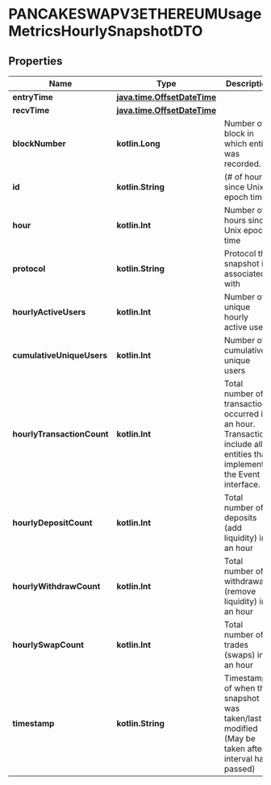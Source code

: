 
# PANCAKESWAPV3ETHEREUMUsageMetricsHourlySnapshotDTO

## Properties
Name | Type | Description | Notes
------------ | ------------- | ------------- | -------------
**entryTime** | [**java.time.OffsetDateTime**](java.time.OffsetDateTime.md) |  |  [optional]
**recvTime** | [**java.time.OffsetDateTime**](java.time.OffsetDateTime.md) |  |  [optional]
**blockNumber** | **kotlin.Long** | Number of block in which entity was recorded. |  [optional]
**id** | **kotlin.String** | (# of hours since Unix epoch time) |  [optional]
**hour** | **kotlin.Int** | Number of hours since Unix epoch time |  [optional]
**protocol** | **kotlin.String** | Protocol this snapshot is associated with |  [optional]
**hourlyActiveUsers** | **kotlin.Int** | Number of unique hourly active users |  [optional]
**cumulativeUniqueUsers** | **kotlin.Int** | Number of cumulative unique users |  [optional]
**hourlyTransactionCount** | **kotlin.Int** | Total number of transactions occurred in an hour. Transactions include all entities that implement the Event interface. |  [optional]
**hourlyDepositCount** | **kotlin.Int** | Total number of deposits (add liquidity) in an hour |  [optional]
**hourlyWithdrawCount** | **kotlin.Int** | Total number of withdrawals (remove liquidity) in an hour |  [optional]
**hourlySwapCount** | **kotlin.Int** | Total number of trades (swaps) in an hour |  [optional]
**timestamp** | **kotlin.String** | Timestamp of when this snapshot was taken/last modified (May be taken after interval has passed) |  [optional]



